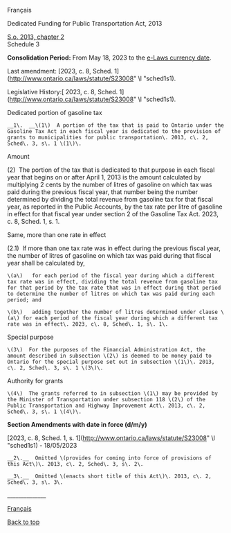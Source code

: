 [<a id="Top"></a>Français](http://www.ontario.ca/fr/lois/loi/13d02)

Dedicated Funding for Public Transportation Act, 2013

[S\.o\. 2013, chapter 2](https://www.ontario.ca/laws/statute/s13002)  
Schedule 3

__Consolidation Period:__ From May 18, 2023 to the [e\-Laws currency date](http://www.e-laws.gov.on.ca/navigation?file=currencyDates&lang=en)\.

Last amendment: [2023, c\. 8, Sched\. 1](http://www.ontario.ca/laws/statute/S23008" \l "sched1s1)\.

Legislative History:[ 2023, c\. 8, Sched\. 1](http://www.ontario.ca/laws/statute/S23008" \l "sched1s1)\.

Dedicated portion of gasoline tax

	__1\.  __\(1\)  A portion of the tax that is paid to Ontario under the Gasoline Tax Act in each fiscal year is dedicated to the provision of grants to municipalities for public transportation\. 2013, c\. 2, Sched\. 3, s\. 1 \(1\)\.

Amount

\(2\)  The portion of the tax that is dedicated to that purpose in each fiscal year that begins on or after April 1, 2013 is the amount calculated by multiplying 2 cents by the number of litres of gasoline on which tax was paid during the previous fiscal year, that number being the number determined by dividing the total revenue from gasoline tax for that fiscal year, as reported in the Public Accounts, by the tax rate per litre of gasoline in effect for that fiscal year under section 2 of the Gasoline Tax Act\. 2023, c\. 8, Sched\. 1, s\. 1\.

Same, more than one rate in effect

\(2\.1\)  If more than one tax rate was in effect during the previous fiscal year, the number of litres of gasoline on which tax was paid during that fiscal year shall be calculated by,

	\(a\)	for each period of the fiscal year during which a different tax rate was in effect, dividing the total revenue from gasoline tax for that period by the tax rate that was in effect during that period to determine the number of litres on which tax was paid during each period; and

	\(b\)	adding together the number of litres determined under clause \(a\) for each period of the fiscal year during which a different tax rate was in effect\. 2023, c\. 8, Sched\. 1, s\. 1\.

Special purpose

	\(3\)  For the purposes of the Financial Administration Act, the amount described in subsection \(2\) is deemed to be money paid to Ontario for the special purpose set out in subsection \(1\)\. 2013, c\. 2, Sched\. 3, s\. 1 \(3\)\.

Authority for grants

	\(4\)  The grants referred to in subsection \(1\) may be provided by the Minister of Transportation under subsection 118 \(2\) of the Public Transportation and Highway Improvement Act\. 2013, c\. 2, Sched\. 3, s\. 1 \(4\)\.

__Section Amendments with date in force \(d/m/y\)__

[2023, c\. 8, Sched\. 1, s\. 1](http://www.ontario.ca/laws/statute/S23008" \l "sched1s1) \- 18/05/2023

	__2\.__  Omitted \(provides for coming into force of provisions of this Act\)\. 2013, c\. 2, Sched\. 3, s\. 2\.

	__3\.__  Omitted \(enacts short title of this Act\)\. 2013, c\. 2, Sched\. 3, s\. 3\.  

\_\_\_\_\_\_\_\_\_\_\_\_\_\_

[Français](http://www.ontario.ca/fr/lois/loi/13d02)

[Back to top](#Top)

